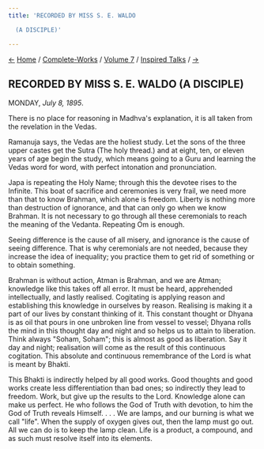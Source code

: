 ```yaml
---
title: 'RECORDED BY MISS S. E. WALDO

  (A DISCIPLE)'

---
```

<div>

[←](15_sunday_july_7.htm) [Home](../../../index.htm) /
[Complete-Works](../../complete_works.htm) / [Volume
7](../volume_7_contents.htm) / [Inspired
Talks](inspired_talks_contents.htm) / [→](17_tuesday_july_9.htm)

  

## RECORDED BY MISS S. E. WALDO (A DISCIPLE)

MONDAY, *July 8, 1895*.

There is no place for reasoning in Madhva's explanation, it is all taken
from the revelation in the Vedas.

Ramanuja says, the Vedas are the holiest study. Let the sons of the
three upper castes get the Sutra (The holy thread.) and at eight, ten,
or eleven years of age begin the study, which means going to a Guru and
learning the Vedas word for word, with perfect intonation and
pronunciation.

Japa is repeating the Holy Name; through this the devotee rises to the
Infinite. This boat of sacrifice and ceremonies is very frail, we need
more than that to know Brahman, which alone is freedom. Liberty is
nothing more than destruction of ignorance, and that can only go when we
know Brahman. It is not necessary to go through all these ceremonials to
reach the meaning of the Vedanta. Repeating Om is enough.

Seeing difference is the cause of all misery, and ignorance is the cause
of seeing difference. That is why ceremonials are not needed, because
they increase the idea of inequality; you practice them to get rid of
something or to obtain something.

Brahman is without action, Atman is Brahman, and we are Atman; knowledge
like this takes off all error. It must be heard, apprehended
intellectually, and lastly realised. Cogitating is applying reason and
establishing this knowledge in ourselves by reason. Realising is making
it a part of our lives by constant thinking of it. This constant thought
or Dhyana is as oil that pours in one unbroken line from vessel to
vessel; Dhyana rolls the mind in this thought day and night and so helps
us to attain to liberation. Think always "Soham, Soham"; this is almost
as good as liberation. Say it day and night; realisation will come as
the result of this continuous cogitation. This absolute and continuous
remembrance of the Lord is what is meant by Bhakti.

This Bhakti is indirectly helped by all good works. Good thoughts and
good works create less differentiation than bad ones; so indirectly they
lead to freedom. Work, but give up the results to the Lord. Knowledge
alone can make us perfect. He who follows the God of Truth with
devotion, to him the God of Truth reveals Himself. . . . We are lamps,
and our burning is what we call "life". When the supply of oxygen gives
out, then the lamp must go out. All we can do is to keep the lamp clean.
Life is a product, a compound, and as such must resolve itself into its
elements.

</div>
